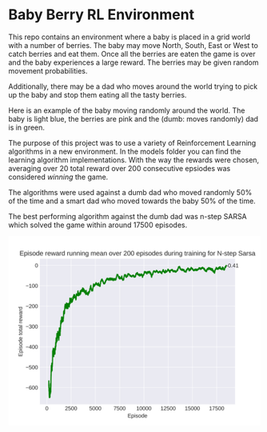 # Baby Berry RL Environment

This repo contains an environment where a baby is placed in a grid world with a number of berries. The baby may move North, South, East or West to catch berries and eat them. Once all the berries are eaten the game is over and the baby experiences a large reward. The berries may be given random movement probabilities.

Additionally, there may be a dad who moves around the world trying to pick up the baby and stop them eating all the tasty berries.

Here is an example of the baby moving randomly around the world. The baby is light blue, the berries are pink and the (dumb: moves randomly) dad is in green.


The purpose of this project was to use a variety of Reinforcement Learning algorithms in a new environment. In the models folder you can find the learning algorithm implementations. With the way the rewards were chosen, averaging over 20 total reward over 200 consecutive epsiodes was considered *winning* the game.

The algorithms were used against a dumb dad who moved randomly 50% of the time and a smart dad who moved towards the baby 50% of the time.

The best performing algorithm against the dumb dad was n-step SARSA which solved the game within around 17500 episodes.

![alt text](https://github.com/sjhatfield/babyberry/blob/main/images/dumb_dad/nstep_sarsa/episode_rewards.png?raw=true)